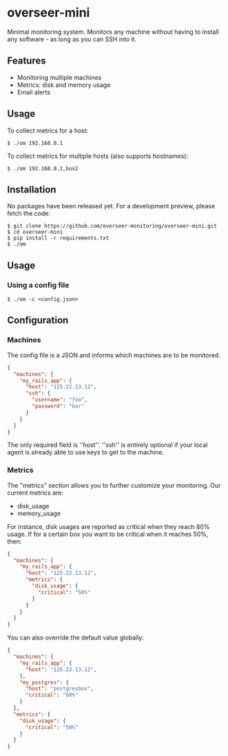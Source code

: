 # overseer-mini

Minimal monitoring system. Monitors any machine without having to install any software - as long as you can SSH into it.


## Features

- Monitoring multiple machines
- Metrics: disk and memory usage
- Email alerts


## Usage

To collect metrics for a host:

```shell
$ ./om 192.168.0.1
```

To collect metrics for multiple hosts (also supports hostnames):

```shell
$ ./om 192.168.0.2,box2
```


## Installation

No packages have been released yet. For a development preview, please fetch the code:

```shell
$ git clone https://github.com/overseer-monitoring/overseer-mini.git
$ cd overseer-mini
$ pip install -r requirements.txt
$ ./om
```

## Usage

### Using a config file

```shell
$ ./om -c <config.json>
```

## Configuration

### Machines

The config file is a JSON and informs which machines are to be monitored.

```json
{
  "machines": {
    "my_rails_app": {
      "host": "125.22.13.12",
      "ssh": {
        "username": "foo",
        "password": "bar"
      }
    }
  }
}
```

The only required field is ''host''. ''ssh'' is entirely optional if your local agent is already able to use keys to get to the machine.

### Metrics

The "metrics" section allows you to further customize your monitoring. Our current metrics are:

- disk_usage
- memory_usage

For instance, disk usages are reported as critical when they reach 80% usage. If for a certain box you want to be critical when it reaches 50%, then:

```json
{
  "machines": {
    "my_rails_app": {
      "host": "125.22.13.12",
      "metrics": {
        "disk_usage": {
          "critical": "50%"
        }
      }
    }
  }
}
```

You can also override the default value globally:

```json
{
  "machines": {
    "my_rails_app": {
      "host": "125.22.13.12",
    },
    "my_postgres": {
      "host": "postgresbox",
      "critical": "60%"
    }
  },
  "metrics": {
    "disk_usage": {
      "critical": "50%"
    }
  }
}
```
